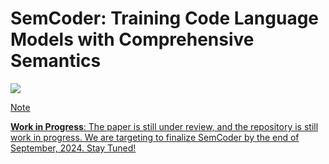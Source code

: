 # SemCoder: Training Code Language Models with Comprehensive Semantics

<p align="left">
    <a href="https://arxiv.org/abs/2406.01006"><img src="https://img.shields.io/badge/arXiv-2406.01006-b31b1b.svg?style=for-the-badge">
</p>

> [!NOTE]
> 
> __Work in Progress__: The paper is still under review, and the repository is still work in progress. We are targeting to finalize SemCoder by the end of September, 2024. Stay Tuned!
